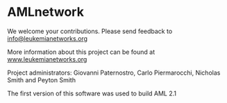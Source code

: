 AMLnetwork
==========

We welcome your contributions. Please send feedback to info@leukemianetworks.org

More information about this project can be found at www.leukemianetworks.org

Project administrators: Giovanni Paternostro, Carlo Piermarocchi, Nicholas Smith and Peyton Smith

The first version of this software was used to build AML 2.1

